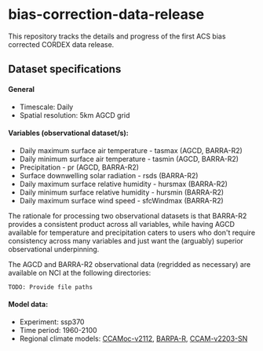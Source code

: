 # bias-correction-data-release

This repository tracks the details and progress of the first ACS bias corrected CORDEX data release.

## Dataset specifications

#### General
- Timescale: Daily
- Spatial resolution: 5km AGCD grid

#### Variables (observational dataset/s):
- Daily maximum surface air temperature - tasmax (AGCD, BARRA-R2)
- Daily minimum surface air temperature - tasmin (AGCD, BARRA-R2)
- Precipitation - pr (AGCD, BARRA-R2)
- Surface downwelling solar radiation - rsds (BARRA-R2)
- Daily maximum surface relative humidity - hursmax (BARRA-R2)
- Daily minimum surface relative humidity - hursmin (BARRA-R2)
- Daily maximum surface wind speed - sfcWindmax (BARRA-R2)

The rationale for processing two observational datasets is that BARRA-R2 provides a consistent product across all variables,
while having AGCD available for temperature and precipitation caters to users who don't require consistency across many variables
and just want the (arguably) superior observational underpinning.

The AGCD and BARRA-R2 observational data (regridded as necessary) are available on NCI at the following directories:
```
TODO: Provide file paths
```

#### Model data:
- Experiment: ssp370
- Time period: 1960-2100
- Regional climate models: [CCAMoc-v2112](https://dx.doi.org/10.25914/8fve-1910), [BARPA-R](https://dx.doi.org/10.25914/z1x6-dq28), [CCAM-v2203-SN](https://dx.doi.org/10.25914/rd73-4m3)

